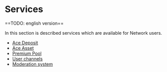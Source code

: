 # Services

==TODO: english version==

In this section is described services which are available for Network users.

- [Ace Deposit](ace-deposit.md)
- [Ace Asset](ace-asset.md)
- [Premium Pool](premium-pool.md)
- [User channels](user-channels.md)
- [Moderation system](moderation.md)
